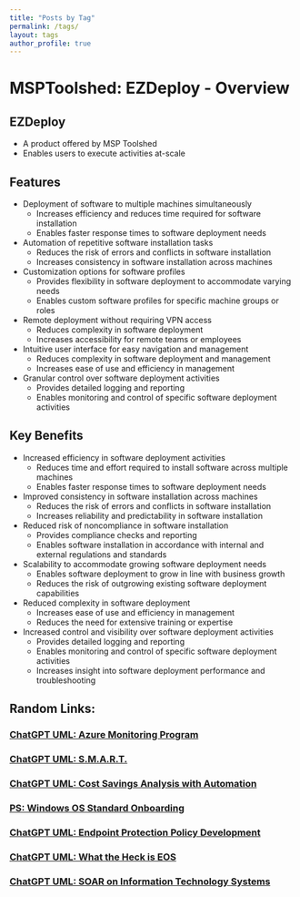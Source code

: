```yaml
---
title: "Posts by Tag"
permalink: /tags/
layout: tags
author_profile: true
---
```


# MSPToolshed: EZDeploy - Overview

## EZDeploy
- A product offered by MSP Toolshed
- Enables users to execute activities at-scale

## Features
- Deployment of software to multiple machines simultaneously
  - Increases efficiency and reduces time required for software installation
  - Enables faster response times to software deployment needs
- Automation of repetitive software installation tasks
  - Reduces the risk of errors and conflicts in software installation
  - Increases consistency in software installation across machines
- Customization options for software profiles
  - Provides flexibility in software deployment to accommodate varying needs
  - Enables custom software profiles for specific machine groups or roles
- Remote deployment without requiring VPN access
  - Reduces complexity in software deployment
  - Increases accessibility for remote teams or employees
- Intuitive user interface for easy navigation and management
  - Reduces complexity in software deployment and management
  - Increases ease of use and efficiency in management
- Granular control over software deployment activities
  - Provides detailed logging and reporting
  - Enables monitoring and control of specific software deployment activities

## Key Benefits
- Increased efficiency in software deployment activities
  - Reduces time and effort required to install software across multiple machines
  - Enables faster response times to software deployment needs
- Improved consistency in software installation across machines
  - Reduces the risk of errors and conflicts in software installation
  - Increases reliability and predictability in software installation
- Reduced risk of noncompliance in software installation
  - Provides compliance checks and reporting
  - Enables software installation in accordance with internal and external regulations and standards
- Scalability to accommodate growing software deployment needs
  - Enables software deployment to grow in line with business growth
  - Reduces the risk of outgrowing existing software deployment capabilities
- Reduced complexity in software deployment
  - Increases ease of use and efficiency in management
  - Reduces the need for extensive training or expertise
- Increased control and visibility over software deployment activities
  - Provides detailed logging and reporting
  - Enables monitoring and control of specific software deployment activities
  - Increases insight into software deployment performance and troubleshooting

## Random Links: 
### [ChatGPT UML: Azure Monitoring Program](https://github.dev/ssmanji89/mindmaps/blob/1033aba396da4634630cc13021f4f439355ecb8a/Node-Azure_Monitoring-Detailed.md#L1)
### [ChatGPT UML: S.M.A.R.T. ](https://github.dev/ssmanji89/mindmaps/blob/1033aba396da4634630cc13021f4f439355ecb8a/MindMap%20for%20Defining%20SMART%20Goals.uml#L1-L28)
### [ChatGPT UML: Cost Savings Analysis with Automation](https://github.dev/ssmanji89/mindmaps/blob/1033aba396da4634630cc13021f4f439355ecb8a/Cost-Savings%20Opportunities%20for%20Customers.md#L1-L53)
### [PS: Windows OS Standard Onboarding](https://gist.github.com/botstufforg/84470eb9d12d454b0a452af8c963ff3f)
### [ChatGPT UML: Endpoint Protection Policy Development](https://gist.github.com/ssmanji89/8e31a60a6efd14b92898ee77c9da5dc4)
### [ChatGPT UML: What the Heck is EOS](https://github.com/ssmanji89/public/blob/main/posts/notes_What_the_Heck_is_EOS-A_Complete_Guide_for_Employees_in_Companies_Running_on_EOS.md)
### [ChatGPT UML: SOAR on Information Technology Systems](https://github.com/ssmanji89/mindmaps/blob/main/SOAR%20IT%20Landscape%20Integration.md)
